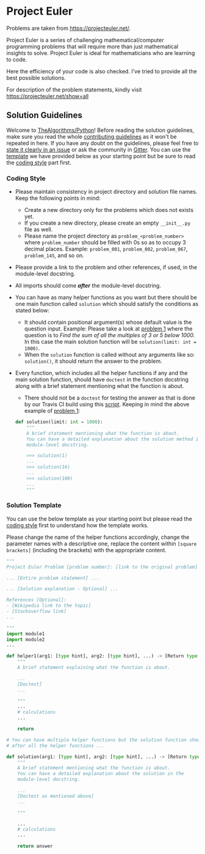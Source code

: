 # Project Euler

Problems are taken from https://projecteuler.net/.

Project Euler is a series of challenging mathematical/computer programming problems that will require more than just mathematical
insights to solve. Project Euler is ideal for mathematicians who are learning to code.

Here the efficiency of your code is also checked.
I've tried to provide all the best possible solutions.

For description of the problem statements, kindly visit https://projecteuler.net/show=all


## Solution Guidelines

Welcome to [TheAlgorithms/Python](https://github.com/TheAlgorithms/Python)! Before reading the solution guidelines, make sure you read the whole [contributing guidelines](https://github.com/TheAlgorithms/Python/blob/master/CONTRIBUTING.md) as it won't be repeated in here. If you have any doubt on the guidelines, please feel free to [state it clearly in an issue](https://github.com/TheAlgorithms/Python/issues/new) or ask the community in [Gitter](https://gitter.im/TheAlgorithms). You can use the [template](https://github.com/TheAlgorithms/Python/blob/master/project_euler/README.md#solution-template) we have provided below as your starting point but be sure to read the [coding style](https://github.com/TheAlgorithms/Python/blob/master/project_euler/README.md#coding-style) part first.

### Coding Style

* Please maintain consistency in project directory and solution file names. Keep the following points in mind:
  * Create a new directory only for the problems which does not exists yet.
  * If you create a new directory, please create an empty `__init__.py` file as well.
  * Please name the project directory as `problem_<problem_number>` where `problem_number` should be filled with 0s so as to occupy 3 decimal places. Example: `problem_001`, `problem_002`, `problem_067`, `problem_145`, and so on.

* Please provide a link to the problem and other references, if used, in the module-level docstring.

* All imports should come ***after*** the module-level docstring.

* You can have as many helper functions as you want but there should be one main function called `solution` which should satisfy the conditions as stated below:
  * It should contain positional argument(s) whose default value is the question input. Example: Please take a look at [problem 1](https://projecteuler.net/problem=1) where the question is to *Find the sum of all the multiples of 3 or 5 below 1000.* In this case the main solution function will be `solution(limit: int = 1000)`.
  * When the `solution` function is called without any arguments like so: `solution()`, it should return the answer to the problem.

* Every function, which includes all the helper functions if any and the main solution function, should have `doctest` in the function docstring along with a brief statement mentioning what the function is about.
  * There should not be a `doctest` for testing the answer as that is done by our Travis CI build using this [script](https://github.com/TheAlgorithms/Python/blob/master/project_euler/validate_solutions.py). Keeping in mind the above example of [problem 1](https://projecteuler.net/problem=1):

  ```python
  def solution(limit: int = 1000):
      """
      A brief statement mentioning what the function is about.
      You can have a detailed explanation about the solution method in the
      module-level docstring.

      >>> solution(1)
      ...
      >>> solution(16)
      ...
      >>> solution(100)
      ...
      """
    ```

### Solution Template

You can use the below template as your starting point but please read the [coding style](https://github.com/TheAlgorithms/Python/blob/master/project_euler/README.md#coding-style) first to understand how the template works.

Please change the name of the helper functions accordingly, change the parameter names with a descriptive one, replace the content within `[square brackets]` (including the brackets) with the appropriate content.

```python
"""
Project Euler Problem [problem number]: [link to the original problem]

... [Entire problem statement] ...

... [Solution explanation - Optional] ...

References [Optional]:
- [Wikipedia link to the topic]
- [Stackoverflow link]
...

"""
import module1
import module2
...

def helper1(arg1: [type hint], arg2: [type hint], ...) -> [Return type hint]:
    """
    A brief statement explaining what the function is about.

    ...
    [Doctest]
    ...

    """
    ...
    # calculations
    ...

    return

# You can have multiple helper functions but the solution function should be
# after all the helper functions ...

def solution(arg1: [type hint], arg2: [type hint], ...) -> [Return type hint]:
    """
    A brief statement mentioning what the function is about.
    You can have a detailed explanation about the solution in the
    module-level docstring.

    ...
    [Doctest as mentioned above]
    ...

    """

    ...
    # calculations
    ...

    return answer
```